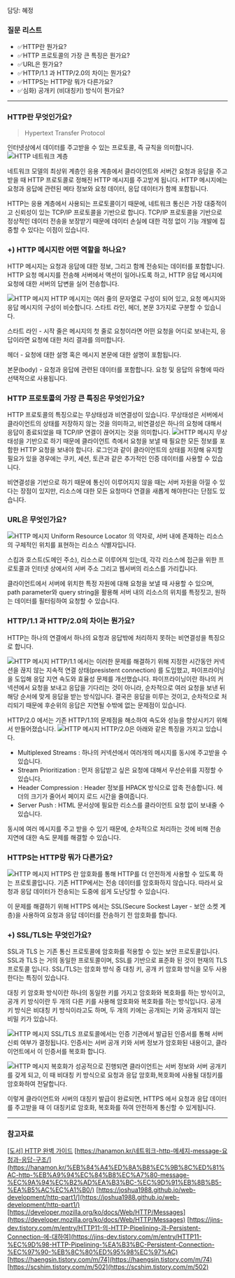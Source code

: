 담당: 혜정

### 질문 리스트

- ✅HTTP란 뭔가요?
- ✅HTTP 프로토콜의 가장 큰 특징은 뭔가요?
- ✅URL은 뭔가요?
- ✅HTTP/1.1 과 HTTP/2.0의 차이는 뭔가요?
- ✅HTTPS는 HTTP랑 뭐가 다른가요?
- ✅심화) 공개키 (비대칭키) 방식이 뭔가요?

---

### HTTP란 무엇인가요?

> Hypertext Transfer Protocol

인터넷상에서 데이터를 주고받을 수 있는 프로토콜, 즉 규칙을 의미합니다.
![HTTP 네트워크 계층](https://t1.daumcdn.net/cfile/tistory/2137653E5816076413)

네트워크 모델의 최상위 계층인 응용 계층에서 클라이언트와 서버간 요청과 응답을 주고받을 때 HTTP 프로토콜로 정해진 HTTP 메시지를 주고받게 됩니다. HTTP 메시지에는 요청과 응답에 관련된 메타 정보와 요청 데이터, 응답 데이터가 함께 포함됩니다.

HTTP는 응용 계층에서 사용되는 프로토콜이기 때문에, 네트워크 통신은 가장 대중적이고 신뢰성이 있는 TCP/IP 프로토콜을 기반으로 합니다. TCP/IP 프로토콜을 기반으로 정상적인 데이터 전송을 보장받기 때문에 데이터 손실에 대한 걱정 없이 기능 개발에 집중할 수 있다는 이점이 있습니다.

### +) HTTP 메시지란 어떤 역할을 하나요?

HTTP 메시지는 요청과 응답에 대한 정보, 그리고 함께 전송되는 데이터를 포함합니다. HTTP 요청 메시지를 전송해 서버에서 액션이 일어나도록 하고, HTTP 응답 메시지에 요청에 대한 서버의 답변을 실어 전송합니다.

![HTTP 메시지](https://t1.daumcdn.net/cfile/tistory/21282E3B554A0A1B2C)
HTTP 메시지는 여러 줄의 문자열로 구성이 되어 있고, 요청 메시지와 응답 메시지의 구성이 비슷합니다. 스타트 라인, 헤더, 본문 3가지로 구분할 수 있습니다.

스타트 라인 - 시작 줄은 메시지의 첫 줄로 요청이라면 어떤 요청을 어디로 보내는지, 응답이라면 요청에 대한 처리 결과를 의미합니다.

헤더 - 요청에 대한 설명 혹은 메시지 본문에 대한 설명이 포함됩니다.

본문(body) - 요청과 응답에 관련된 데이터를 포함합니다. 요청 및 응답의 유형에 따라 선택적으로 사용됩니다.

### HTTP 프로토콜의 가장 큰 특징은 무엇인가요?

HTTP 프로토콜의 특징으로는 무상태성과 비연결성이 있습니다. 무상태성은 서버에서 클라이언트의 상태를 저장하지 않는 것을 의미하고, 비연결성은 하나의 요청에 대해서 응답이 종료되었을 때 TCP/IP 연결이 끊어지는 것을 의미합니다.
![HTTP 메시지](https://i0.wp.com/hanamon.kr/wp-content/uploads/2021/09/HTTP-%E1%84%86%E1%85%AE%E1%84%89%E1%85%A1%E1%86%BC%E1%84%90%E1%85%A2%E1%84%89%E1%85%A5%E1%86%BC.png?w=689&ssl=1)
무상태성을 기반으로 하기 때문에 클라이언트 측에서 요청을 보낼 때 필요한 모든 정보를 포함한 HTTP 요청을 보내야 합니다. 로그인과 같이 클라이언트의 상태를 저장해 유지할 필요가 있을 경우에는 쿠키, 세션, 토큰과 같은 추가적인 인증 데이터를 사용할 수 있습니다.

비연결성을 기반으로 하기 때문에 통신이 이루어지지 않을 때는 서버 자원을 아낄 수 있다는 장점이 있지만, 리소스에 대한 모든 요청마다 연결을 새롭게 해야한다는 단점도 있습니다.

### URL은 무엇인가요?

![HTTP 메시지](https://www.beusable.net/blog/wp-content/uploads/2021/02/image-6.png)
Uniform Resource Locator 의 약자로, 서버 내에 존재하는 리소스의 구체적인 위치를 표현하는 리소스 식별자입니다.

스킴과 호스트(도메인 주소), 리소스로 이루어져 있는데, 각각 리소스에 접근을 위한 프로토콜과 인터넷 상에서의 서버 주소 그리고 웹서버의 리소스를 가리킵니다.

클라이언트에서 서버에 위치한 특정 자원에 대해 요청을 보낼 때 사용할 수 있으며, path parameter와 query string을 활용해 서버 내의 리소스의 위치를 특정짓고, 원하는 데이터를 필터링하여 요청할 수 있습니다.

### HTTP/1.1 과 HTTP/2.0의 차이는 뭔가요?

HTTP는 하나의 연결에서 하나의 요청과 응답밖에 처리하지 못하는 비연결성을 특징으로 합니다.

![HTTP 메시지](https://blog.kakaocdn.net/dn/bpdV4n/btrub9VkLO4/2UHDW7xWK6x9RIKKorkkQ0/img.png)
HTTP/1.1 에서는 이러한 문제를 해결하기 위해 지정한 시간동안 커넥션을 끊지 않는 지속적 연결 상태(presistent connection) 를 도입했고, 파이프라이닝을 도입해 응답 지연 속도와 효율성 문제를 개선했습니다. 파이프라이닝이란 하나의 커넥션에서 요청을 보내고 응답을 기다리는 것이 아니라, 순차적으로 여러 요청을 보낸 뒤 해당 순서에 맞게 응답을 받는 방식입니다.
결국은 응답을 미루는 것이고, 순차적으로 처리되기 때문에 후순위의 응답은 지연될 수밖에 없는 문제점이 있습니다.

HTTP/2.0 에서는 기존 HTTP/1.1의 문제점을 해소하여 속도와 성능을 향상시키기 위해서 만들어졌습니다.
![HTTP 메시지](https://miro.medium.com/max/720/1*rf2AnDQyHfGO_ThYfb-hWA.png)
HTTP/2.0은 아래와 같은 특징을 가지고 있습니다.

- Multiplexed Streams : 하나의 커넥션에서 여러개의 메시지를 동시에 주고받을 수 있습니다.
- Stream Prioritization : 먼저 응답받고 싶은 요청에 대해서 우선순위를 지정할 수 있습니다.
- Header Compression : Header 정보를 HPACK 방식으로 압축 전송합니다. 헤더의 크기가 줄어서 페이지 로드 시간을 줄여줍니다.
- Server Push : HTML 문서상에 필요한 리소스를 클라이언트 요청 없이 보내줄 수 있습니다.

동시에 여러 메시지를 주고 받을 수 있기 때문에, 순차적으로 처리하는 것에 비해 전송 지연에 대한 속도 문제를 해결할 수 있습니다.

### HTTPS는 HTTP랑 뭐가 다른가요?

![HTTP 메시지](https://joongbu.raonctf.com/static/essential/images/protocol/ssl_tls_01.jpg)
HTTPS 란 암호화를 통해 HTTP를 더 안전하게 사용할 수 있도록 하는 프로토콜입니다. 기존 HTTP에서는 전송 데이터를 암호화하지 않습니다. 따라서 요청과 응답 데이터가 전송되는 도중에 쉽게 도난당할 수 있습니다.

이 문제를 해결하기 위해 HTTPS 에서는 SSL(Secure Sockest Layer - 보안 소켓 계층)을 사용하여 요청과 응답 데이터를 전송하기 전 암호화를 합니다.

### +) SSL/TLS는 무엇인가요?

SSL과 TLS 는 기존 통신 프로토콜에 암호화를 적용할 수 있는 보안 프로토콜입니다. SSL과 TLS 는 거의 동일한 프로토콜이며, SSL를 기반으로 표준화 된 것이 현재의 TLS 프로토콜 입니다.
SSL/TLS는 암호화 방식 중 대칭 키, 공개 키 암호화 방식을 모두 사용한다는 특징이 있습니다.

대칭 키 암호화 방식이란 하나의 동일한 키를 가지고 암호화와 복호화를 하는 방식이고, 공개 키 방식이란 두 개의 다른 키를 사용해 암호화와 복호화를 하는 방식입니다. 공개 키 방식은 비대칭 키 방식이라고도 하며, 두 개의 키에는 공개되는 키와 공개되지 않는 비밀 키가 있습니다.

![HTTP 메시지](https://devwhkang.gatsbyjs.io/static/f1b5cb1c3ea0cd98b3fbed37b0e42f09/dc9b9/public-key-send.webp)
SSL/TLS 프로토콜에서는 인증 기관에서 발급된 인증서를 통해 서버 신뢰 여부가 결정됩니다. 인증서는 서버 공개 키와 서버 정보가 암호화된 내용이고, 클라이언트에서 이 인증서를 복호화 합니다.

![HTTP 메시지](https://devwhkang.gatsbyjs.io/static/fc205b16f24e887c673368324139ad0c/dc9b9/symmetric-key-share.webp)
복호화가 성공적으로 진행되면 클라이언트는 서버 정보와 서버 공개키를 갖게 되고, 이 때 비대칭 키 방식으로 요청과 응답 암호화,복호화에 사용될 대칭키를 암호화하여 전달합니다.

이렇게 클라이언트와 서버의 대칭키 발급이 완료되면, HTTPS 에서 요청과 응답 데이터를 주고받을 때 이 대칭키로 암호화, 복호화를 하여 안전하게 통신할 수 있게됩니다.

---

### 참고자료

[[도서] HTTP 완벽 가이드](http://www.yes24.com/Product/Goods/15381085)
[https://hanamon.kr/네트워크-http-메세지-message-요청과-응답-구조/](https://hanamon.kr/%EB%84%A4%ED%8A%B8%EC%9B%8C%ED%81%AC-http-%EB%A9%94%EC%84%B8%EC%A7%80-message-%EC%9A%94%EC%B2%AD%EA%B3%BC-%EC%9D%91%EB%8B%B5-%EA%B5%AC%EC%A1%B0/)
[https://joshua1988.github.io/web-development/http-part1/](https://joshua1988.github.io/web-development/http-part1/)
[https://developer.mozilla.org/ko/docs/Web/HTTP/Messages](https://developer.mozilla.org/ko/docs/Web/HTTP/Messages)
[https://jins-dev.tistory.com/m/entry/HTTP11-의-HTTP-Pipelining-과-Persistent-Connection-에-대하여](https://jins-dev.tistory.com/m/entry/HTTP11-%EC%9D%98-HTTP-Pipelining-%EA%B3%BC-Persistent-Connection-%EC%97%90-%EB%8C%80%ED%95%98%EC%97%AC)
[https://haengsin.tistory.com/m/74](https://haengsin.tistory.com/m/74)
[https://scshim.tistory.com/m/502](https://scshim.tistory.com/m/502)
